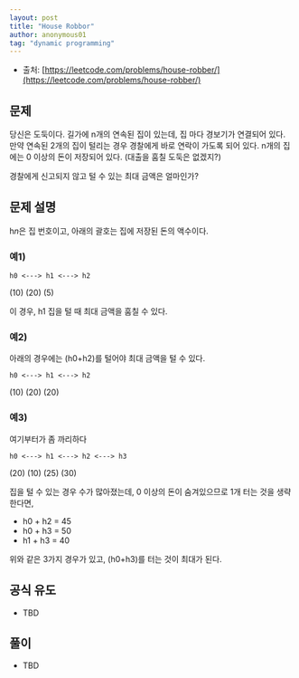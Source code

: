 ```yaml
---
layout: post
title: "House Robbor"
author: anonymous01
tag: "dynamic programming"
---
```


- 출처: [https://leetcode.com/problems/house-robber/](https://leetcode.com/problems/house-robber/)

문제
--

당신은 도둑이다. 길가에 n개의 연속된 집이 있는데, 집 마다 경보기가 연결되어 있다. 만약 연속된 2개의 집이 털리는 경우 경찰에게 바로 연락이 가도록 되어 있다. n개의 집에는 0 이상의 돈이 저장되어 있다. (대출을 훔칠 도둑은 없겠지?)

경찰에게 신고되지 않고 털 수 있는 최대 금액은 얼마인가?

문제 설명
-----

h*n*은 집 번호이고, 아래의 괄호는 집에 저장된 돈의 액수이다.

### 예1)


    h0 <---> h1 <---> h2
   (10)     (20)      (5)

이 경우, h1 집을 털 때 최대 금액을 훔칠 수 있다.

### 예2)

아래의 경우에는 (h0+h2)를 털어야 최대 금액을 털 수 있다.

    h0 <---> h1 <---> h2
   (10)     (20)     (20)

### 예3)

여기부터가 좀 까리하다

    h0 <---> h1 <---> h2 <---> h3
   (20)     (10)     (25)     (30)

집을 털 수 있는 경우 수가 많아졌는데, 0 이상의 돈이 숨겨있으므로 1개 터는 것을 생략한다면,

- h0 + h2 = 45
- h0 + h3 = 50
- h1 + h3 = 40

위와 같은 3가지 경우가 있고, (h0+h3)를 터는 것이 최대가 된다.

공식 유도
-------

- TBD

풀이
--

- TBD
